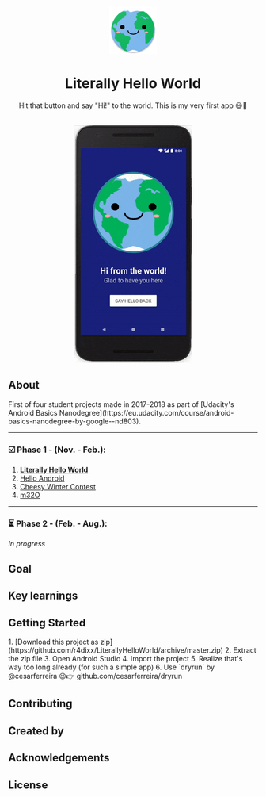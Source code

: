 
<div align="center"><img src="app/src/main/res/mipmap-xhdpi/ic_launcher.png"></div>
<h1 align="center">Literally Hello World</h1>
<p align="center">Hit that button and say "Hi!" to the world. This is my very first app 😃🎉</p>
<br/>
<div align="center"><img src="Screenshots/ezgif-5-51a1b7ecda.gif"></img></div>
<h2>About</h2>
First of four student projects made in 2017-2018 as part of [Udacity's Android Basics Nanodegree](https://eu.udacity.com/course/android-basics-nanodegree-by-google--nd803).

----------

<h3>☑️ Phase 1 - (Nov. - Feb.):</h3>

1. [**Literally Hello World**](https://github.com/r4dixx/LiterallyHelloWorld)
2. [Hello Android](https://github.com/r4dixx/HelloAndroid)
3. [Cheesy Winter Contest](https://github.com/r4dixx/CheesyWinterContest)
4. [m32O](https://github.com/r4dixx/m32O)

----------
<h3>⏳ Phase 2 - (Feb. - Aug.):</h3>

*In progress*
<h2>Goal</h2>
<h2>Key learnings</h2>
<h2>Getting Started</h2>
1. [Download this project as zip](https://github.com/r4dixx/LiterallyHelloWorld/archive/master.zip)
2. Extract the zip file
3. Open Android Studio
4. Import the project 
5. Realize that's way too long already (for such a simple app)
6. Use `dryrun` by @cesarferreira 😉👉  github.com/cesarferreira/dryrun
<h2>Contributing</h2>
<h2>Created by</h2>
<h2>Acknowledgements</h2>
<h2>License</h2>

